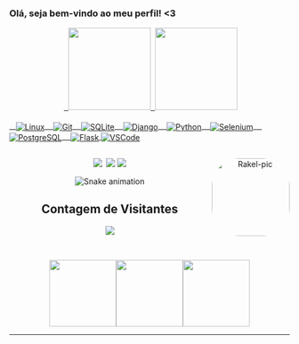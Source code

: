 ### Olá, seja bem-vindo ao meu perfil! <3

<div align="center">
  <a href="https://github.com/RakelMacedo">
  <img height="148em" src="https://github-readme-stats.vercel.app/api?username=RakelMacedo&show_icons=true&theme=gruvbox&include_all_commits=true&count_private=true"/>
  <img height="148em" src="https://github-readme-stats.vercel.app/api/top-langs/?username=RakelMacedo&layout=compact&langs_count=7&theme=gruvbox"/>
</div>
 
<div style="display: inline_block"><br>
    <img align="center" alt="Linux"src="https://img.shields.io/badge/Linux-100000?style=for-the-badge&logo=linux&logoColor=white">
    <img align="center" alt="Git"src="https://img.shields.io/badge/Git-E34F26?style=for-the-badge&logo=git&logoColor=white">
    <img align="center" alt="SQLite"src="https://img.shields.io/badge/-SQLite-191970?style=for-the-badge&logo=sqlite&logoColor=white">
    <img align="center" alt="Django"src="https://img.shields.io/badge/-Django-2E8B57?style=for-the-badge&logo=django">
    <img align="center" alt="Python"src="https://img.shields.io/badge/-Python-%230077B5?style=for-the-badge&logo=python&logoColor=white">
    <img align="center" alt="Selenium" src="https://img.shields.io/badge/Selenium-32CD32?style=for-the-badge&logo=selenium&logoColor=white">
    <img align="center" alt="PostgreSQL"src="https://img.shields.io/badge/Postgresql-4169E1?style=for-the-badge&logo=postgresql&logoColor=white">
    <img align="center" alt="Flask" src="https://img.shields.io/badge/Flask-DCDCDC?style=for-the-badge&logo=flask&logoColor=black">
    <img align="center" alt="VSCode" src="https://img.shields.io/badge/-VSCode-007ACC?style=for-the-badge&logo=visual-studio-code&logoColor=white">
</div>

##
  
<div align="center">
 <img align="right" alt="Rakel-pic" height="140" style="border-radius:50px;"src="https://instagram.fcgh2-1.fna.fbcdn.net/v/t51.2885-15/289818963_194212386276087_4004612312675677157_n.jpg?stp=dst-jpg_e15_s480x480&_nc_ht=instagram.fcgh2-1.fna.fbcdn.net&_nc_cat=103&_nc_ohc=ix71qEsIVpwAX8UPh1W&edm=ABJHkxYAAAAA&ccb=7-5&ig_cache_key=Mjg2Njk0NjUyNTQ5NTkzODI0MA%3D%3D.2-ccb7-5&oh=00_AT_IiUj7QBWpdHSiEqB-mcozli9FsFRAIOs3Dg8EJOc2RA&oe=62BB4451&_nc_sid=fa978c">
  <a href="https://github.com/RakelMacedo/" target="_blank"><img src="https://img.shields.io/badge/GitHub-100000?style=for-the-badge&logo=github&logoColor=white" target="_blank"></a>
  <a href="https://www.linkedin.com/in/rakel-macedo-456a76204/" target="_blank"><img src="https://img.shields.io/badge/-LinkedIn-%230077B5?style=for-the-badge&logo=linkedin&logoColor=white" target="_blank"></a> 
  <a href = "mailto:rakelmacedo.job@gmail.com"><img src="https://img.shields.io/badge/-Gmail-%23333?style=for-the-badge&logo=gmail&logoColor=white" target="_blank"></a>
 
 ![Snake animation](https://github.com/RakelMacedo/RakelMacedo/blob/output/github-contribution-grid-snake.svg)
 
<!-- START Visitor Count -->
<div align="center">
<h2 align="centre">Contagem de Visitantes</h2>  
<p align="center"><img align="center" src="https://profile-counter.glitch.me/{RakelMacedo}/count.svg" /></p> 
<br>
</div>
<p align="center">
<img align="" height='120px' src="https://github.com/aryashah2k/aryashah2k/blob/main/assets/Geometric%20White.gif" /><img align="" height='120px' src="https://raw.githubusercontent.com/rodrigograca31/rodrigograca31/master/matrix.svg" /><img align="" height='120px' src="https://github.com/aryashah2k/aryashah2k/blob/main/assets/Geometric%20White.gif" />
</p>
<hr>
<!-- End Visitor Count -->
 
</div>
  
